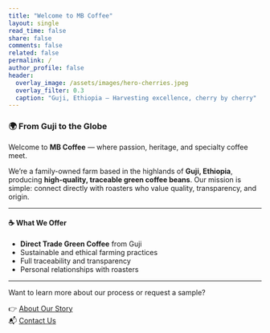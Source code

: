 ```yaml
---
title: "Welcome to MB Coffee"
layout: single
read_time: false
share: false
comments: false
related: false
permalink: /
author_profile: false
header:
  overlay_image: /assets/images/hero-cherries.jpeg
  overlay_filter: 0.3
  caption: "Guji, Ethiopia – Harvesting excellence, cherry by cherry"
---
```


### 🌍 From Guji to the Globe 

Welcome to **MB Coffee** — where passion, heritage, and specialty coffee meet.

We’re a family-owned farm based in the highlands of **Guji, Ethiopia**, producing **high-quality, traceable green coffee beans**. Our mission is simple: connect directly with roasters who value quality, transparency, and origin.

---

#### ☕ What We Offer

- **Direct Trade Green Coffee** from Guji
- Sustainable and ethical farming practices
- Full traceability and transparency
- Personal relationships with roasters

---

Want to learn more about our process or request a sample?

👉 [About Our Story](/about/)  
📬 [Contact Us](/contact/)
